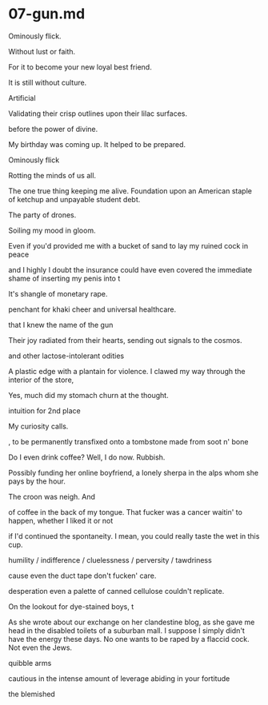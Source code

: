 # 07-gun.md

Ominously flick.

Without lust or faith.

For it to become your new loyal best friend.

It is still without culture.

Artificial

Validating their crisp outlines upon their lilac surfaces.

before the power of divine.

My birthday was coming up. It helped to be prepared.

Ominously flick

Rotting the minds of us all.

The one true thing keeping me alive. Foundation upon an American staple of ketchup and unpayable student debt.

The party of drones.

Soiling my mood in gloom.


Even if you'd provided me with a bucket of sand to lay my ruined cock in peace

 and I highly I doubt the insurance could have even covered the immediate shame of inserting my penis into t

It's shangle of monetary rape.

 penchant for khaki cheer and universal healthcare.

  that I knew the name of the gun

Their joy radiated from their hearts, sending out signals to the cosmos.

and other lactose-intolerant odities

 A plastic edge with a plantain for violence. I clawed my way through the interior of the store,


Yes, much did my stomach churn at the thought.

intuition for 2nd place

My curiosity calls.

, to be permanently transfixed onto a tombstone made from soot n' bone

Do I even drink coffee? Well, I do now. Rubbish.

Possibly funding her online boyfriend, a lonely sherpa in the alps whom she pays by the hour.


The croon was neigh. And



 of coffee in the back of my tongue. That fucker was a cancer waitin' to happen, whether I liked it or not

  if I'd continued the spontaneity. I mean, you could really taste the wet in this cup.

  humility / indifference / cluelessness / perversity / tawdriness

cause even the duct tape don't fucken' care.



desperation even a palette of canned cellulose couldn't replicate.

On the lookout for dye-stained boys, t

 As she wrote about our exchange on her clandestine blog, as she gave me head in the disabled toilets of a suburban mall. I suppose I simply didn't have the energy these days. No one wants to be raped by a flaccid cock. Not even the Jews.


quibble arms

cautious in the intense amount of leverage abiding in your fortitude


the blemished